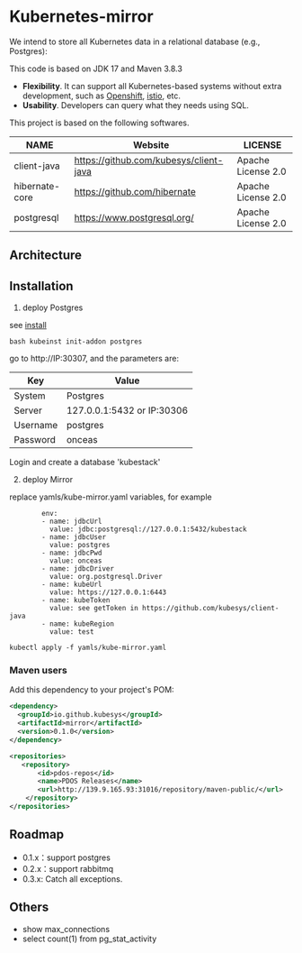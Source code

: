 # Kubernetes-mirror

We intend to store all Kubernetes data in a relational database (e.g., Postgres):

This code is based on JDK 17 and Maven 3.8.3

- **Flexibility**. It can support all Kubernetes-based systems without extra development, such as [Openshift](https://www.redhat.com/en/technologies/cloud-computing/openshift), [istio](https://istio.io/), etc.
- **Usability**. Developers can query what they needs using SQL.

This project is based on the following softwares.

|               NAME            |   Website                       |      LICENSE              | 
|-------------------------------|---------------------------------|---------------------------|
|     client-java               |  https://github.com/kubesys/client-java          |  Apache License 2.0 |
|     hibernate-core            |  https://github.com/hibernate                    |  Apache License 2.0 |
|     postgresql                |  https://www.postgresql.org/                     |  Apache License 2.0 |
      

## Architecture

## Installation

1. deploy Postgres

see [install](https://github.com/kubesys/installer)

```shell
bash kubeinst init-addon postgres
```

go to http://IP:30307, and the parameters are:

|      Key            |   Value                       |  
|---------------------|-------------------------------|
|     System          |   Postgres                   | 
|     Server          |   127.0.0.1:5432 or IP:30306   | 
|     Username        |   postgres                   | 
|     Password        |   onceas                     |

Login and create a database 'kubestack'

2. deploy Mirror

replace yamls/kube-mirror.yaml variables, for example 

```
        env:
        - name: jdbcUrl
          value: jdbc:postgresql://127.0.0.1:5432/kubestack
        - name: jdbcUser
          value: postgres
        - name: jdbcPwd
          value: onceas
        - name: jdbcDriver
          value: org.postgresql.Driver
        - name: kubeUrl
          value: https://127.0.0.1:6443
        - name: kubeToken
          value: see getToken in https://github.com/kubesys/client-java
        - name: kubeRegion
          value: test
```

```shell
kubectl apply -f yamls/kube-mirror.yaml
```

### Maven users

Add this dependency to your project's POM:

```xml
<dependency>
  <groupId>io.github.kubesys</groupId>
  <artifactId>mirror</artifactId>
  <version>0.1.0</version> 
</dependency>

<repositories>
   <repository>
       <id>pdos-repos</id>
       <name>PDOS Releases</name>
       <url>http://139.9.165.93:31016/repository/maven-public/</url>
    </repository>
</repositories>
```



## Roadmap

- 0.1.x：support postgres
- 0.2.x：support rabbitmq
- 0.3.x: Catch all exceptions.

## Others

- show max_connections
- select count(1) from pg_stat_activity
